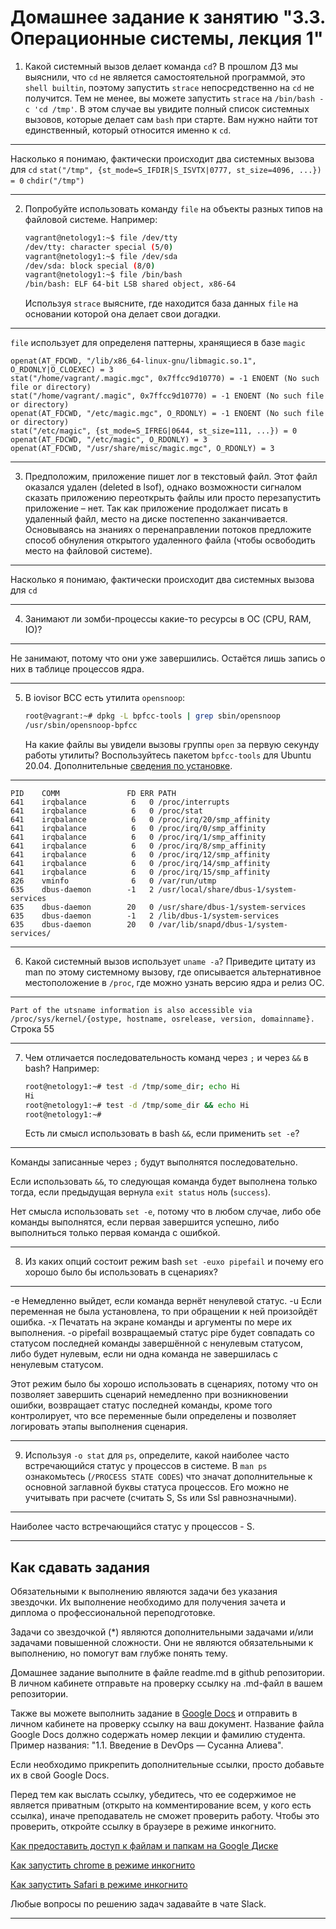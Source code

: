 # Домашнее задание к занятию "3.3. Операционные системы, лекция 1"

1. Какой системный вызов делает команда `cd`? В прошлом ДЗ мы выяснили, что `cd` не является самостоятельной  программой, это `shell builtin`, поэтому запустить `strace` непосредственно на `cd` не получится. Тем не менее, вы можете запустить `strace` на `/bin/bash -c 'cd /tmp'`. В этом случае вы увидите полный список системных вызовов, которые делает сам `bash` при старте. Вам нужно найти тот единственный, который относится именно к `cd`.
---
Насколько я понимаю, фактически происходит два системных вызова для `cd`
`stat("/tmp", {st_mode=S_IFDIR|S_ISVTX|0777, st_size=4096, ...}) = 0`
`chdir("/tmp")`

---
2. Попробуйте использовать команду `file` на объекты разных типов на файловой системе. Например:
    ```bash
    vagrant@netology1:~$ file /dev/tty
    /dev/tty: character special (5/0)
    vagrant@netology1:~$ file /dev/sda
    /dev/sda: block special (8/0)
    vagrant@netology1:~$ file /bin/bash
    /bin/bash: ELF 64-bit LSB shared object, x86-64
    ```
    Используя `strace` выясните, где находится база данных `file` на основании которой она делает свои догадки.
---
`file` использует для определеня паттерны, хранящиеся в базе `magic`
```
openat(AT_FDCWD, "/lib/x86_64-linux-gnu/libmagic.so.1", O_RDONLY|O_CLOEXEC) = 3
stat("/home/vagrant/.magic.mgc", 0x7ffcc9d10770) = -1 ENOENT (No such file or directory)
stat("/home/vagrant/.magic", 0x7ffcc9d10770) = -1 ENOENT (No such file or directory)
openat(AT_FDCWD, "/etc/magic.mgc", O_RDONLY) = -1 ENOENT (No such file or directory)
stat("/etc/magic", {st_mode=S_IFREG|0644, st_size=111, ...}) = 0
openat(AT_FDCWD, "/etc/magic", O_RDONLY) = 3
openat(AT_FDCWD, "/usr/share/misc/magic.mgc", O_RDONLY) = 3
```

---
3. Предположим, приложение пишет лог в текстовый файл. Этот файл оказался удален (deleted в lsof), однако возможности сигналом сказать приложению переоткрыть файлы или просто перезапустить приложение – нет. Так как приложение продолжает писать в удаленный файл, место на диске постепенно заканчивается. Основываясь на знаниях о перенаправлении потоков предложите способ обнуления открытого удаленного файла (чтобы освободить место на файловой системе).
---
Насколько я понимаю, фактически происходит два системных вызова для `cd`

---
4. Занимают ли зомби-процессы какие-то ресурсы в ОС (CPU, RAM, IO)?
---
Не занимают, потому что они уже завершились. Остаётся лишь запись о них в таблице процессов ядра.

---
5. В iovisor BCC есть утилита `opensnoop`:
    ```bash
    root@vagrant:~# dpkg -L bpfcc-tools | grep sbin/opensnoop
    /usr/sbin/opensnoop-bpfcc
    ```
    На какие файлы вы увидели вызовы группы `open` за первую секунду работы утилиты? Воспользуйтесь пакетом `bpfcc-tools` для Ubuntu 20.04. Дополнительные [сведения по установке](https://github.com/iovisor/bcc/blob/master/INSTALL.md).
---
```
PID    COMM               FD ERR PATH
641    irqbalance          6   0 /proc/interrupts
641    irqbalance          6   0 /proc/stat
641    irqbalance          6   0 /proc/irq/20/smp_affinity
641    irqbalance          6   0 /proc/irq/0/smp_affinity
641    irqbalance          6   0 /proc/irq/1/smp_affinity
641    irqbalance          6   0 /proc/irq/8/smp_affinity
641    irqbalance          6   0 /proc/irq/12/smp_affinity
641    irqbalance          6   0 /proc/irq/14/smp_affinity
641    irqbalance          6   0 /proc/irq/15/smp_affinity
826    vminfo              6   0 /var/run/utmp
635    dbus-daemon        -1   2 /usr/local/share/dbus-1/system-services
635    dbus-daemon        20   0 /usr/share/dbus-1/system-services
635    dbus-daemon        -1   2 /lib/dbus-1/system-services
635    dbus-daemon        20   0 /var/lib/snapd/dbus-1/system-services/
```

---
6. Какой системный вызов использует `uname -a`? Приведите цитату из man по этому системному вызову, где описывается альтернативное местоположение в `/proc`, где можно узнать версию ядра и релиз ОС.
---
`Part of the utsname information is also accessible via /proc/sys/kernel/{ostype, hostname, osrelease, version, domainname}.`
Строка 55

---
7. Чем отличается последовательность команд через `;` и через `&&` в bash? Например:
    ```bash
    root@netology1:~# test -d /tmp/some_dir; echo Hi
    Hi
    root@netology1:~# test -d /tmp/some_dir && echo Hi
    root@netology1:~#
    ```
    Есть ли смысл использовать в bash `&&`, если применить `set -e`?
---
Команды записанные через `;` будут выполнятся последовательно.

Если использовать `&&`, то следующая команда будет выполнена только тогда, если предыдущая вернула `exit status` ноль (`success`).

Нет смысла использовать `set -e`, потому что в любом случае, либо обе команды выполнятся, если первая завершится успешно, либо выполниться только первая команда с ошибкой.

---
8. Из каких опций состоит режим bash `set -euxo pipefail` и почему его хорошо было бы использовать в сценариях?
---
-e  Немедленно выйдет, если команда вернёт ненулевой статус.
-u  Если переменная не была установлена, то при обращении к ней произойдёт ошибка.
-x  Печатать на экране команды и аргументы по мере их выполнения.
-o  pipefail  возвращаемый статус pipe будет совпадать со статусом последней команды завершённой с ненулевым статусом, либо будет нулевым, если ни одна команда не завершилась с ненулевым статусом.

Этот режим было бы хорошо использовать в сценариях, потому что он позволяет завершить сценарий немедленно при возникновении ошибки, возвращает статус последней команды, кроме того контролирует, что все переменные были определены и позволяет логировать этапы выполнения сценария.

---
9. Используя `-o stat` для `ps`, определите, какой наиболее часто встречающийся статус у процессов в системе. В `man ps` ознакомьтесь (`/PROCESS STATE CODES`) что значат дополнительные к основной заглавной буквы статуса процессов. Его можно не учитывать при расчете (считать S, Ss или Ssl равнозначными).
---
Наиболее часто встречающийся статус у процессов - S.


---
## Как сдавать задания

Обязательными к выполнению являются задачи без указания звездочки. Их выполнение необходимо для получения зачета и диплома о профессиональной переподготовке.

Задачи со звездочкой (*) являются дополнительными задачами и/или задачами повышенной сложности. Они не являются обязательными к выполнению, но помогут вам глубже понять тему.

Домашнее задание выполните в файле readme.md в github репозитории. В личном кабинете отправьте на проверку ссылку на .md-файл в вашем репозитории.

Также вы можете выполнить задание в [Google Docs](https://docs.google.com/document/u/0/?tgif=d) и отправить в личном кабинете на проверку ссылку на ваш документ.
Название файла Google Docs должно содержать номер лекции и фамилию студента. Пример названия: "1.1. Введение в DevOps — Сусанна Алиева".

Если необходимо прикрепить дополнительные ссылки, просто добавьте их в свой Google Docs.

Перед тем как выслать ссылку, убедитесь, что ее содержимое не является приватным (открыто на комментирование всем, у кого есть ссылка), иначе преподаватель не сможет проверить работу. Чтобы это проверить, откройте ссылку в браузере в режиме инкогнито.

[Как предоставить доступ к файлам и папкам на Google Диске](https://support.google.com/docs/answer/2494822?hl=ru&co=GENIE.Platform%3DDesktop)

[Как запустить chrome в режиме инкогнито ](https://support.google.com/chrome/answer/95464?co=GENIE.Platform%3DDesktop&hl=ru)

[Как запустить  Safari в режиме инкогнито ](https://support.apple.com/ru-ru/guide/safari/ibrw1069/mac)

Любые вопросы по решению задач задавайте в чате Slack.

---
